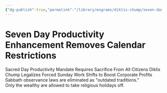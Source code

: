 ```yaml
---
{"dg-publish":true,"permalink":"/library/engrams/diklis-chump/seven-day-productivity-enhancement-removes-calendar-restrictions/","tags":["DC/Monopoly","DC/AS4"]}
---
```


# Seven Day Productivity Enhancement Removes Calendar Restrictions
Sacred Day Productivity Mandate Requires Sacrifice From All Citizens
Diklis Chump Legalizes Forced Sunday Work Shifts to Boost Corporate Profits
Sabbath observance laws are eliminated as "outdated traditions."  
Only the wealthy are allowed to take religious holidays off.
